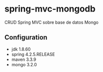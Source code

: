 # spring-mvc-mongodb
CRUD Spring MVC sobre base de datos Mongo

## Configuration

* jdk 1.8.60
* spring 4.2.5.RELEASE
* maven 3.3.9
* mongo 3.2.0
